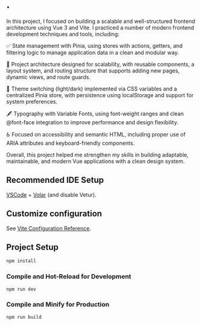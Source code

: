 # .

In this project, I focused on building a scalable and well-structured frontend architecture using Vue 3 and Vite. I practiced a number of modern frontend development techniques and tools, including:

✅ State management with Pinia, using stores with actions, getters, and filtering logic to manage application data in a clean and modular way.

🧱 Project architecture designed for scalability, with reusable components, a layout system, and routing structure that supports adding new pages, dynamic views, and route guards.

🎨 Theme switching (light/dark) implemented via CSS variables and a centralized Pinia store, with persistence using localStorage and support for system preferences.

🖋 Typography with Variable Fonts, using font-weight ranges and clean @font-face integration to improve performance and design flexibility.

♿ Focused on accessibility and semantic HTML, including proper use of ARIA attributes and keyboard-friendly components.

Overall, this project helped me strengthen my skills in building adaptable, maintainable, and modern Vue applications with a clean design system.


## Recommended IDE Setup

[VSCode](https://code.visualstudio.com/) + [Volar](https://marketplace.visualstudio.com/items?itemName=Vue.volar) (and disable Vetur).

## Customize configuration

See [Vite Configuration Reference](https://vite.dev/config/).

## Project Setup

```sh
npm install
```

### Compile and Hot-Reload for Development

```sh
npm run dev
```

### Compile and Minify for Production

```sh
npm run build
```